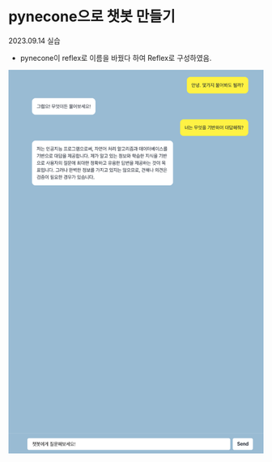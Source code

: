 # pynecone으로 챗봇 만들기 
2023.09.14 실습  
- pynecone이 reflex로 이름을 바꿨다 하여 Reflex로 구성하였음.


![eximg](./eximg.png)